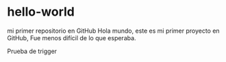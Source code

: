 # hello-world
mi primer repositorio en GitHub
Hola mundo, este es mi primer proyecto en GitHub, 
Fue menos difícil de lo que esperaba.

Prueba de trigger
